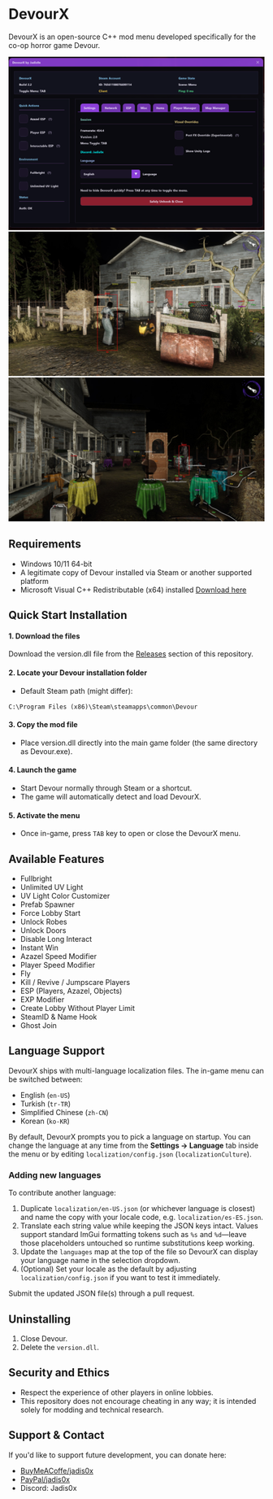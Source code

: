 # DevourX

DevourX is an open-source C++ mod menu developed specifically for the co-op horror game Devour.

![MenuShowcase](img/Screenshot.png)
![MenuShowcase](img/Screenshot2.jpg)
![MenuShowcase](img/Screenshot3.jpg)

## Requirements
- Windows 10/11 64-bit
- A legitimate copy of Devour installed via Steam or another supported platform
- Microsoft Visual C++ Redistributable (x64) installed [Download here](https://www.techpowerup.com/download/visual-c-redistributable-runtime-package-all-in-one/)

## Quick Start Installation

#### 1. Download the files
Download the version.dll file from the [Releases](https://github.com/jadis0x/DevourX/releases) section of this repository.

#### 2. Locate your Devour installation folder
 - Default Steam path (might differ):
```
C:\Program Files (x86)\Steam\steamapps\common\Devour
```

#### 3. Copy the mod file
 - Place version.dll directly into the main game folder (the same directory as Devour.exe).

#### 4. Launch the game
 - Start Devour normally through Steam or a shortcut.
 - The game will automatically detect and load DevourX.

#### 5. Activate the menu
 - Once in-game, press `TAB` key to open or close the DevourX menu.

## Available Features
- Fullbright
- Unlimited UV Light
- UV Light Color Customizer
- Prefab Spawner
- Force Lobby Start
- Unlock Robes
- Unlock Doors
- Disable Long Interact
- Instant Win
- Azazel Speed Modifier
- Player Speed Modifier
- Fly
- Kill / Revive / Jumpscare Players
- ESP (Players, Azazel, Objects)
- EXP Modifier
- Create Lobby Without Player Limit
- SteamID & Name Hook
- Ghost Join

## Language Support
DevourX ships with multi-language localization files. The in-game menu can be switched between:

- English (`en-US`)
- Turkish (`tr-TR`)
- Simplified Chinese (`zh-CN`)
- Korean (`ko-KR`)

By default, DevourX prompts you to pick a language on startup. You can change the language at any time from the **Settings → Language** tab inside the menu or by editing `localization/config.json` (`localizationCulture`).

### Adding new languages
To contribute another language:

1. Duplicate `localization/en-US.json` (or whichever language is closest) and name the copy with your locale code, e.g. `localization/es-ES.json`.
2. Translate each string value while keeping the JSON keys intact. Values support standard ImGui formatting tokens such as `%s` and `%d`—leave those placeholders untouched so runtime substitutions keep working.
3. Update the `languages` map at the top of the file so DevourX can display your language name in the selection dropdown.
4. (Optional) Set your locale as the default by adjusting `localization/config.json` if you want to test it immediately.

Submit the updated JSON file(s) through a pull request.

## Uninstalling
1. Close Devour.
2. Delete the `version.dll`.

## Security and Ethics
- Respect the experience of other players in online lobbies.
- This repository does not encourage cheating in any way; it is intended solely for modding and technical research.

## Support & Contact
If you'd like to support future development, you can donate here:

- [BuyMeACoffe/jadis0x](https://buymeacoffee.com/jadis0x)
- [PayPal/jadis0x](https://www.paypal.com/paypalme/jadis0x)
- Discord: Jadis0x

